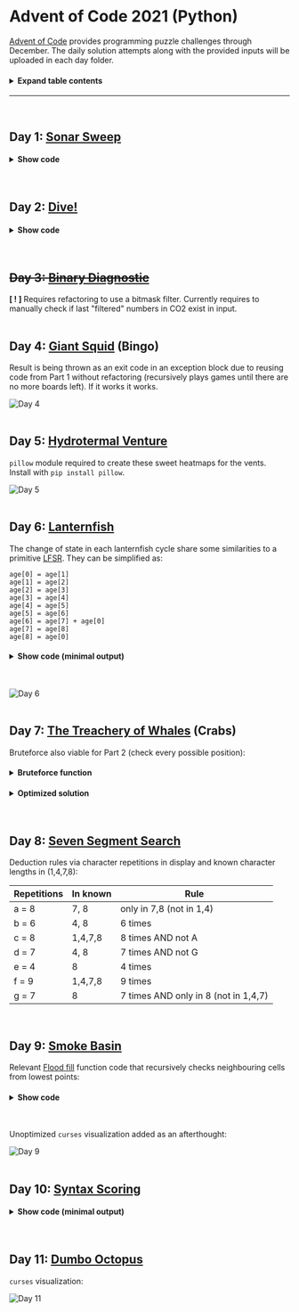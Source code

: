 # Advent of Code 2021 (Python)

[Advent of Code](https://adventofcode.com/) provides programming puzzle challenges through December. The daily solution attempts along with the provided inputs will be uploaded in each day folder.

<h4><details>
  <summary>Expand table contents</summary>

Day | Name | Solution
:---:|:---:|:---:
[01](#day-1-sonar-sweep) | Sonar Sweep | [File](advent1/advent1.py)
[02](#day-2-dive) | Dive! | [File](advent2/advent2.py)
[03](#day-3-binary-diagnostic) | Binary Diagnostic | [File](advent3/advent3.py)
[04](#day-4-giant-squid-bingo) | Giant Squid | [Bingo](advent4/advent4.py)
[05](#day-5-hydrotermal-venture) | Hydrotermal Venture | [File](advent5/advent5.py)
[06](#day-6-lanternfish) | Lanternfish | [File](advent6/advent6.py)
[07](#day-7-the-treachery-of-whales-crabs) | The Treachery of Whales | [Crabs](advent7/advent7.py)
[08](#day-8-seven-segment-search) | Seven Segment Search | [File](advent8/advent8.py)
[09](#day-9-smoke-basin) | Smoke Basin | [File](advent9/advent9.py)
[10](#day-10-syntax-scoring) | Syntax Scoring | [File](advent10/advent10.py)
[11](#day-11-dumbo-octopus) | Dumbo Octopus | [File](advent11/advent11.py)

</details></h4>

---
</br>

## Day 1: [Sonar Sweep](advent1/advent1.py)

<h4><details>
  <summary>Show code</summary>

```python
with open("input1") as f:
    lines = f.readlines()

def triple_sum(key):  # sum range(3)
    total = 0
    if (key+2) < len(lines):
        for i in range(3):
            total += int(lines[i+key])
    return total

def part(part):
    count = prev = 0
    for key in range(len(lines)):
        # sum from part context
        num = int(lines[key]) if part==1 else triple_sum(key)
        if num > prev and prev != 0:
            count += 1
        prev = num
    return count

print("[+] Part 1:", part(1))
print("[+] Part 2:", part(2))
```
</details></h4>
</br>

## Day 2: [Dive!](advent2/advent2.py)

<h4><details>
  <summary>Show code</summary>
  
```python
with open("input2") as f:
    lines = f.readlines()

def part1():
    forward = depth = 0
    for i in lines:
        if "forward" in i:
            forward += int(i[-2:-1])
        elif "up" in i:
            depth -= int(i[-2:-1])
        elif "down" in i:
            depth += int(i[-2:-1])
    return(forward * depth)

def part2():
    forward = depth = aim = 0
    for i in lines:
        if "forward" in i:
            forward += int(i[-2:-1])
            depth += aim * int(i[-2:-1])
        elif "up" in i:
            aim -= int(i[-2:-1])
        elif "down" in i:
            aim += int(i[-2:-1])
    return(forward * depth)

print("[+] Part 1:", part1())
print("[+] Part 2:", part2())
```
</details></h4>
</br>

## ~~Day 3: [Binary Diagnostic](advent3/advent3.py)~~

**\[ ! \]** Requires refactoring to use a bitmask filter. Currently requires to manually check if last "filtered" numbers in CO2 exist in input.
</br></br>

## Day 4: [Giant Squid](advent4/advent4.py) (Bingo)

Result is being thrown as an exit code in an exception block due to reusing code from Part 1 without refactoring (recursively plays games until there are no more boards left).
If it works it works.

![Day 4](img/day4out.png)
</br></br>

## Day 5: [Hydrotermal Venture](advent5/advent5.py)

`pillow` module required to create these sweet heatmaps for the vents. Install with `pip install pillow`.

![Day 5](img/day5out.png)
</br></br>

## Day 6: [Lanternfish](advent6/advent6.py)

The change of state in each lanternfish cycle share some similarities to a primitive [LFSR](https://en.wikipedia.org/wiki/Linear-feedback_shift_register). They can be simplified as:

```
age[0] = age[1]
age[1] = age[2]
age[2] = age[3]
age[3] = age[4]
age[4] = age[5]
age[5] = age[6]
age[6] = age[7] + age[0]
age[7] = age[8]
age[8] = age[0]
```

<h4><details>
  <summary>Show code (minimal output)</summary>

```python
with open("input6") as f:
    lines = f.readlines() 
fish = lines[0].strip().split(",")

def reset_age():
    age = [0]*9
    for i in range(len(fish)):
        age[int(fish[i])] += 1
    return age

def timeline(days):
    age = reset_age()
    for i in range(1,days+1):
        aux = age[0]
        for j in range(len(age)):
            if j != 8:
                age[j] = age[j+1]
        age[6] += aux
        age[8] = aux
        
        count = 0
        for k in range(len(age)):
            count += age[k]
    
    return count
    
part1 = timeline(80)
part2 = timeline(256)
print("[+] Day 80 =", part1)
print("[+] Day 256 =", part2)
```
</details></h4>
</br>

![Day 6](img/day6out.png)
</br></br>

## Day 7: [The Treachery of Whales](advent7/advent7.py) (Crabs)

Bruteforce also viable for Part 2 (check every possible position):

<h4><details>
  <summary>Bruteforce function</summary>

```python
fuel = pos = 0
for i in range(max(crabs)):
    tmp = 0
    for j in crabs:
        dif = abs(i - j)
        tmp += dif * (dif+1) // 2
    if tmp < fuel or fuel == 0:
        fuel = tmp
        pos = i
print("[+] Position =", pos, "/ Fuel =", fuel)
```
</details></h4>

<h4><details>
  <summary>Optimized solution</summary>

```python
with open("input7") as f:
    crabs = [int(i) for i in f.readlines()[0].strip().split(",")]

median = sorted(crabs)[len(crabs)//2]
fuel = sum([abs(median-i) for i in crabs])
print("[+] Part 1: Median =", median, "/ Fuel =", fuel)

mean = sum(crabs)//len(crabs)
fuel = sum([abs(mean-i) * (abs(mean-i)+1) // 2 for i in crabs])
print("[+] Part 2: Mean =", mean, "/ Fuel =", fuel)
```
</details></h4>
</br>

## Day 8: [Seven Segment Search](advent8/advent8.py)

Deduction rules via character repetitions in display and known character lengths in (1,4,7,8):

Repetitions | In known | Rule
------------|----------|-------------------------
a = 8       | 7, 8     | only in 7,8 (not in 1,4)
b = 6       | 4, 8     | 6 times
c = 8       | 1,4,7,8  | 8 times AND not A
d = 7       | 4, 8     | 7 times AND not G
e = 4       | 8        | 4 times
f = 9       | 1,4,7,8  | 9 times
g = 7       | 8        | 7 times AND only in 8 (not in 1,4,7)
</br>

## Day 9: [Smoke Basin](advent9/advent9.py)

Relevant [Flood fill](https://en.wikipedia.org/wiki/Flood_fill) function code that recursively checks neighbouring cells from lowest points:

<h4><details>
  <summary>Show code</summary>

```python
def check(x,y,part):
    global size; height = 0
    
    c = mat[x][y]   # current position
    d = {           # direction (x,y) modifier
        "up"    : (-1,0) if x > 0 else (0,0),
        "down"  : (+1,0) if x < len(mat)-1 else (0,0),
        "left"  : (0,-1) if y > 0 else (0,0),
        "right" : (0,+1) if y < len(mat[0])-1 else (0,0)
    }
    
    if part == 1:  # check directions
        if all(c <= mat[x + d[i][0]][y + d[i][1]] for i in d):
            height += c+1
            lows.append((x,y))
            visited.append((x,y))
        return height
    
    elif part == 2:  # check recursively if not visited
        for i in d:
            xn = x + d[i][0]; yn = y + d[i][1]
            if (xn,yn) not in visited and mat[xn][yn] != 9:
                size += 1
                visited.append((xn,yn))
                check(xn,yn,2)
```
</details></h4>
</br>

Unoptimized `curses` visualization added as an afterthought:

![Day 9](img/day9out.gif)
</br></br>

## Day 10: [Syntax Scoring](advent10/advent10.py)

<h4><details>
  <summary>Show code (minimal output)</summary>

```python
with open("input10") as f:
    lines = [l.strip() for l in f.readlines()]

op = { "(":")", "[":"]", "{":"}", "<":">" }
ed = { ")":"(", "]":"[", "}":"{", ">":"<" }
points = { ")":(3,1), "]":(57,2), "}":(1197,3), ">":(25137,4) }

p1 = 0
p2 = []

for l in lines:
    queue = []
    corrupt = False
    for c in l:
        if c in op:
            queue.append(c)  # add open brackets to queue
        else:
            if queue[-1] == ed[c]:
                queue.pop()  # remove bracket if closed
            else:
                corrupt = True
                p1 += points[c][0]
                break
    
    if not corrupt:  # part 2
        complete = []
        score = 0
        # reverse queue and translate into closed bracket
        for c in reversed(queue):
            complete.append(op[c])
            score = (score*5) + points[complete[-1]][1]
        p2.append(score)
     
print("[+] Part 1 Result: ", p1)
result = sorted(p2)[len(p2)//2]
print("[+] Part 2 Result: ", result)
```
</details></h4>
</br>

## Day 11: [Dumbo Octopus](advent11/advent11.py)

`curses` visualization:

![Day 11](img/day11out.gif)
</br></br>
